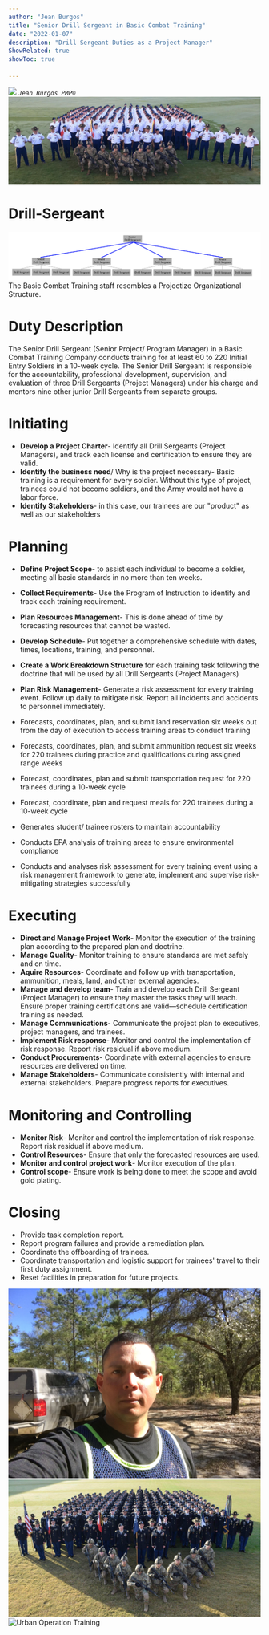 ```yaml
---
author: "Jean Burgos"
title: "Senior Drill Sergeant in Basic Combat Training"
date: "2022-01-07"
description: "Drill Sergeant Duties as a Project Manager"
ShowRelated: true
showToc: true

---
```

![](/blog/certifications/pmp.png)
*`Jean Burgos PMP®`*
![](./IMG_0282(1).JPG)
# Drill-Sergeant
![](./structure.png)
The Basic Combat Training staff resembles a Projectize Organizational Structure.
# Duty Description
The Senior Drill Sergeant (Senior Project/ Program Manager) in a Basic Combat Training Company conducts training for at least 60 to 220 Initial Entry Soldiers in a 10-week cycle. The Senior Drill Sergeant is responsible for the accountability, professional development, supervision, and evaluation of three Drill Sergeants (Project Managers) under his charge and mentors nine other junior Drill Sergeants from separate groups.

# Initiating
- **Develop a Project Charter**- Identify all Drill Sergeants (Project Managers), and track each license and certification to ensure they are valid. 
- **Identify the business need**/ Why is the project necessary- Basic training is a requirement for every soldier. Without this type of project, trainees could not become soldiers, and the Army would not have a labor force.
- **Identify Stakeholders**- in this case, our trainees are our "product" as well as our stakeholders
# Planning
- **Define Project Scope**- to assist each individual to become a soldier, meeting all basic standards in no more than ten weeks.
- **Collect Requirements**- Use the Program of Instruction to identify and track each training requirement. 
- **Plan Resources Management**- This is done ahead of time by forecasting resources that cannot be wasted.
- **Develop Schedule**- Put together a comprehensive schedule with dates, times, locations, training, and personnel.
- **Create a Work Breakdown Structure** for each training task following the doctrine that will be used by all Drill Sergeants (Project Managers)
- **Plan Risk Management**- Generate a risk assessment for every training event. Follow up daily to mitigate risk. Report all incidents and accidents to personnel immediately. 

- Forecasts, coordinates, plan, and submit land reservation six weeks out from the day of execution to access training areas to conduct training
- Forecasts, coordinates, plan, and submit ammunition request six weeks for 220 trainees during practice and qualifications during assigned range weeks
- Forecast, coordinates, plan and submit transportation request for 220 trainees during a 10-week cycle
- Forecast, coordinate, plan and request meals for 220 trainees during a 10-week cycle
- Generates student/ trainee rosters to maintain accountability
- Conducts EPA analysis of training areas to ensure environmental compliance
- Conducts and analyses risk assessment for every training event using a risk management framework to generate, implement and supervise risk-mitigating strategies successfully
# Executing
- **Direct and Manage Project Work**- Monitor the execution of the training plan according to the prepared plan and doctrine. 
- **Manage Quality**- Monitor training to ensure standards are met safely and on time. 
- **Aquire Resources**- Coordinate and follow up with transportation, ammunition, meals, land, and other external agencies.
- **Manage and develop team**- Train and develop each Drill Sergeant (Project Manager) to ensure they master the tasks they will teach. Ensure proper training certifications are valid—schedule certification training as needed. 
- **Manage Communications**- Communicate the project plan to executives, project managers, and trainees. 
- **Implement Risk response**- Monitor and control the implementation of risk response. Report risk residual if above medium. 
- **Conduct Procurements**- Coordinate with external agencies to ensure resources are delivered on time.
- **Manage Stakeholders**- Communicate consistently with internal and external stakeholders. Prepare progress reports for executives. 

# Monitoring and Controlling
- **Monitor Risk**- Monitor and control the implementation of risk response. Report risk residual if above medium.
- **Control Resources**- Ensure that only the forecasted resources are used. 
- **Monitor and control project work**- Monitor execution of the plan.
- **Control scope**- Ensure work is being done to meet the scope and avoid gold plating.

# Closing
- Provide task completion report.
- Report program failures and provide a remediation plan. 
- Coordinate the offboarding of trainees.
- Coordinate transportation and logistic support for trainees' travel to their first duty assignment.
- Reset facilities in preparation for future projects.

![](./IMG_0543.JPG "Conducting site reconnaissance for training") ![](./IMG_0637.JPG "Basic Training Graduation") ![](./IMG_0967.PNG "Urban Operation Training")
